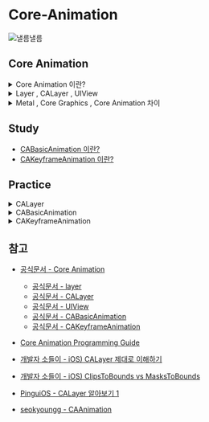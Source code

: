 # Core-Animation

![낼름낼름](https://mblogthumb-phinf.pstatic.net/MjAyMjA3MTdfMjEw/MDAxNjU3OTk1MzQ5ODA0.k6xBU4rn2o6EcIOP9Yr3X2GDNezS8axxu0n9cMDK8X8g.QsyQGCEVCxnBg_XDHnpSQ9tzSdqTvtS-1W2jArA5-DMg.GIF.gogoa25/IMG_6840.GIF?type=w800)

## Core Animation

<details>
<summary> Core Animation 이란?</summary>

<br/>

> Render, compose, and animate visual elements

> Core Animation은 iOS와 OS X에서 모두 사용할 수 있는 그래픽 렌더링 및 애니메이션 인프라로, App의 View와 다른 시각적 요소를 애니메이션화하는 데 사용

<br/>

<p align="center">
   <img src="https://developer.apple.com/library/archive/documentation/Cocoa/Conceptual/CoreAnimation_guide/Art/ca_architecture_2x.png" alt="Example Image" width="50%">
   <br/>
   출처: Core Animation Programming Guide
</p>
<br/>

App의 뷰 계층을 관리하면서 애니메이션을 최적화하는 프레임워크

1. GPU 가속을 활용한 **프레임워크**

   - `UIView` , `Layer` 등에 애니메이션을 적용할 수 있도록 도움
   - UIKit과 밀접하게 연관
   - `UIViewRepresentable` 사용 시 , SwiftUI에서도 활용 가능
   - 내부적으로 Metal / Core Graphics 사용 가능
     <br/>

2. `CALayer` 기반으로 동작, `CABasicAnimation` , `CAKeyframeAnimation` 등 제공

   - 몇 가지 애니메이션 매개변수(ex, 시작점 및 종료점) 설정 후 Core Animation 으로 명령
   - 나머지 Task를 GPU에 넘겨 렌더링을 가속화

   - 애니메이션을 실행해도 **Main Thread** 를 차단하지 않으며 , 비동기적으로 실행 됨
     <br/>

<p align="center">

  <table style="width:100%; text-align:center; border-spacing:20px;">
  <tr>
     <td style="text-align:center; vertical-align:middle;">
        <p align="center">
        <img src="https://github.com/BOLTB0X/Core-Animation/blob/main/Img/UIview%20%EC%83%9D%EC%84%B1.png?raw=true" 
             alt="image 1" 
             style="width:150px; height:300px; object-fit:contain; border:1px solid #ddd; border-radius:4px;"/>
        </p>
     </td>
     <td style="text-align:center; vertical-align:middle;">
        <p align="center">
        <img src="https://github.com/BOLTB0X/Core-Animation/blob/main/Img/%EC%89%90%EB%8F%84%EC%9A%B0.png?raw=true" 
             alt="image 1" 
             style="width:150px; height:300px; object-fit:contain; border:1px solid #ddd; border-radius:4px;"/>
        </p>
     </td>
  </tr>
  <tr>
     <td style="text-align:center; font-size:14px; font-weight:bold;">
     <p align="center">
        UIView 이용
     </p>
     </td>
     <td style="text-align:center; font-size:14px; font-weight:bold;">
     <p align="center">
        CALayer 이용
     </p>
     </td>
  </table>
  </p>

- **UIView** 그리기 방식이 **UIKit** 직접 관리
- **CALayer** 기반으로 동작 -> GPU가 직접 그리는 방식 -> **CoreAnimation** 기반

|                 | UIView                                                  | CALayer                                          |
| --------------- | ------------------------------------------------------- | ------------------------------------------------ |
| **역할**        | 화면에 표시되는 UI 요소 (버튼, 라벨, 이미지 뷰 등)      | UIView의 내부 그래픽을 담당하는 저수준 레이어    |
| **계층 구조**   | UIView끼리 부모-자식 관계를 형성                        | UIView의 `layer` 속성을 통해 관리                |
| **그리기 방식** | 시스템이 필요할 때 자동으로 다시 그림 (`draw(_:)` 호출) | GPU가 직접 그리는 방식                           |
| **사용 사례**   | 버튼, 라벨, 이미지 뷰 등 UI 요소                        | 그림자, 둥근 모서리, 애니메이션, 퍼포먼스 최적화 |

<br/>

</details>

<details>
<summary> Layer , CALayer , UIView </summary>

<br/>

> Layer , CALayer , UIView 개념이 중요

| 개념        | 설명                                                                          |
| ----------- | ----------------------------------------------------------------------------- |
| **Layer**   | 그래픽을 렌더링하는 기본 단위. GPU 가속을 활용하여 최적화된 그리기 연산 수행  |
| **CALayer** | Core Animation에서 제공하는 레이어 객체. UIView의 애니메이션 및 렌더링을 담당 |
| **UIView**  | UIKit의 기본 UI 요소로, 내부적으로 CALayer를 포함하여 화면에 그려짐           |

**UIView** 가 그리기 연산을 직접 수행 X, **Core Animation** 에게 **CALayer** 타입의 프로퍼티인 **layer** 를 통해 delegate

1. **layer**

   > The view’s Core Animation layer to use for rendering.

   ```swift
   @MainActor
   var layer: CALayer { get }
   // iOS 2.0+ | iPadOS 2.0+ | Mac Catalyst 13.1+ | tvOS | visionOS 1.0+
   ```

   - 그래픽을 렌더링하는 기본 단위

   - 결코 `nill` 을 갖지 않음
     <br/>

2. **CALayer**

   > An object that manages image-based content and allows you to perform animations on that content.

   ```swift
   class CALayer
   // iOS 2.0+ | iPadOS 2.0+ | Mac Catalyst 13.1+ | macOS 10.5+ | tvOS 9.0+ | visionOS 1.0+
   // CA: Core Animation의 약자
   ```

   - Core Animation의 핵심, Core Animation 뷰에서 이미지 기반의 컨텐츠를 관리하고 애니메이션을 수행하는 객체

     - **CALayer** 기반으로 애니메이션을 직접 조작(타이밍, 중첩 효과, 3D 변환 등)
       <br/>

   - `backgroundColor`, `border`, `shadow` 등 프로퍼티들은 **CALayer** 에 속함
   - 콘텐츠를 화면에 표시하는 데 사용되는 `geometry` 를 포함
   - **CALayer(Root)** 는 여러 개의 **SubLayer** 를 둘 수 있음
     <br/>

3. **UIView**

   > An object that manages the content for a rectangular area on the screen.

   ```swift
   @MainActor
   class UIView
   // iOS 2.0+ | iPadOS 2.0+ | Mac Catalyst 13.1+ | tvOS | visionOS 1.0+
   ```

   - 화면(UI) 을 담당하는 UIKit 내 클래스

     - UIKit에 속한 UIView를 이용하여 UI 를 그림

     - 레이아웃, 터치 이벤트 등 관련 작업을 처리

     - 뷰 위에 컨텐츠나 애니메이션을 그리기 연산은 **UIView** 가 하지 않음
       <br/>

   - **UIView** 내부에 **CALayer**가 존재 , 실제 그래픽 처리는 **CALayer**가 담당
     - UIView는 하나의 CALayer(Root)만 가짐
       <br/>

</details>

<details>
<summary> Metal , Core Graphics , Core Animation 차이</summary>

<br/>

| **기술**           | **역할**                                                  | **위치**                                       |
| ------------------ | --------------------------------------------------------- | ---------------------------------------------- |
| **Metal**          | 저수준 그래픽 API, GPU 활용 최적화                        | 가장 하위 (GPU 레벨)                           |
| **Core Graphics**  | 2D 그래픽 렌더링 (비트맵 기반)                            | Metal보다 상위, 하지만 Core Animation보다 하위 |
| **Core Animation** | GPU 가속을 활용한 애니메이션 프레임워크, 뷰의 레이어 관리 | 가장 상위 (UIView/CALayer)                     |

</details>

## Study

- [CABasicAnimation 이란?](https://github.com/BOLTB0X/Core-Animation/blob/main/Study/CABasicAnimation.md)
- [CAKeyframeAnimation 이란?](https://github.com/BOLTB0X/Core-Animation/blob/main/Study/CAKeyframeAnimation.md)

## Practice

<details>
<summary> CALayer </summary>

<p align="center">
  <table style="width:100%; text-align:center; border-spacing:20px;">
    <tr>
        <td style="text-align:center; vertical-align:middle;">
        <p align="center">
        <img src="https://github.com/BOLTB0X/Core-Animation/blob/main/Img/%EB%AA%A8%EC%84%9C%EB%A6%AC%20%EB%91%A5%EA%B8%80%EA%B2%8C.png?raw=true" 
             alt="image 1" 
             style="width:150px; height:300px; object-fit:contain; border:1px solid #ddd; border-radius:4px;"/>
        </p>
      </td>
        <td style="text-align:center; vertical-align:middle;">
        <p align="center">
        <img src="https://github.com/BOLTB0X/Core-Animation/blob/main/Img/%ED%85%8C%EB%91%90%EB%A6%AC.png?raw=true" 
             alt="image 1" 
             style="width:150px; height:300px; object-fit:contain; border:1px solid #ddd; border-radius:4px;"/>
        </p>
      </td>
      <td style="text-align:center; vertical-align:middle;">
        <p align="center">
        <img src="https://github.com/BOLTB0X/Core-Animation/blob/main/Img/%EA%B7%B8%EB%A6%BC%EC%9D%84%20%EA%B2%B9%EC%B9%A0%EB%95%8C.png?raw=true" 
             alt="image 1" 
             style="width:150px; height:300px; object-fit:contain; border:1px solid #ddd; border-radius:4px;"/>
        </p>
      </td>
            <td style="text-align:center; vertical-align:middle;">
        <p align="center">
        <img src="https://github.com/BOLTB0X/Core-Animation/blob/main/Img/%EC%89%90%EB%8F%84%EC%9A%B0.png?raw=true" 
             alt="image 1" 
             style="width:150px; height:300px; object-fit:contain; border:1px solid #ddd; border-radius:4px;"/>
        </p>
      </td>
    </tr>
    <tr>
      <td style="text-align:center; font-size:14px; font-weight:bold;">
      <p align="center">
      모서리 둥글게
      </p>
      </td>
      <td style="text-align:center; font-size:14px; font-weight:bold;">
      <p align="center">
      테두리 굵게
      </p>
      </td>
      <td style="text-align:center; font-size:14px; font-weight:bold;">
      <p align="center">
      그림 겹치기
      </p>
      </td>
      <td style="text-align:center; font-size:14px; font-weight:bold;">
      <p align="center">
      쉐도우
      </p>
      </td>
    </tr>
  </table>
</p>

   <details>
   <summary> UIView 생성 -> 화면에 표시 코드 </summary>

   ```swift
   class AnimationViewController: UIViewController {

       override func viewDidLoad() {
           super.viewDidLoad()

           createUIView(frame: CGRect(x: 40, y: 60, width: 120, height: 80), backgroundColor: .blue)
       }

       // MARK: - createUIView
       private func createUIView(frame: CGRect, backgroundColor: UIColor?) {
           let myView = UIView(frame: frame)
           myView.backgroundColor = backgroundColor
           view.addSubview(myView)
       }
   }
   ```

   </details>

   <details>
   <summary>  CALayer -> 모서리를 둥굴게 코드 </summary>

   ```swift
   class AnimationViewController: UIViewController {

       override func viewDidLoad() {
           super.viewDidLoad()

           //createUIView(frame: CGRect(x: 40, y: 60, width: 120, height: 80), backgroundColor: .blue)
           createRoundedcorners(frame: CGRect(x: 40, y: 60, width: 120, height: 80),
                                backgroundColor: UIColor.red.cgColor,
                                cornerRadius: 20)
       }

       // ....

       // MARK: - createRoundedcorners
       private func createRoundedcorners(frame: CGRect,
                                         backgroundColor: CGColor?,
                                         cornerRadius: CGFloat) {
           let myLayer = CALayer()
           myLayer.frame = frame
           myLayer.backgroundColor = backgroundColor
           myLayer.cornerRadius = cornerRadius
           view.layer.addSublayer(myLayer) // 뷰의 기본 layer에 추가
       }

   }
   ```

   </details>

   <details>
   <summary> 여러개의 도형을 겹치거나 그림을 그릴 때 코드 </summary>

   ```swift
   // MARK: - createMutiRectangle
   private func createMutiRectangle(_ myLayer: CALayer) {
      let layer1: CALayer = CALayer()
      layer1.frame = .init(x: 10, y: 10, width: 100, height: 100)
      layer1.backgroundColor = UIColor.blue.cgColor
      myLayer.addSublayer(layer1)

      let layer2: CALayer = CALayer()
      layer2.frame = .init(x: 120, y: 10, width: 100, height: 100)
      layer2.backgroundColor = UIColor.green.cgColor
      myLayer.addSublayer(layer2)

      let layer3: CALayer = CALayer()
      layer3.frame = .init(x: 230, y: 10, width: 100, height: 100)
      layer3.backgroundColor = UIColor.yellow.cgColor
      myLayer.addSublayer(layer3)
   }
   ```

   </details>

   <details>
   <summary> 마스크(masksToBounds) 및 Shadow 효과 코드 </summary>

   ```swift
   // MARK: - applyShadow
   private func applyShadow(_ myLayer: CALayer,
                            shadowColor: CGColor?, // 그림자 색상
                            shadowOpacity: Float, // 그림자 불투명도 (0~1)
                            shadowOffset: CGSize, // 그림자 위치
                            shadowRadius: CGFloat) { // 그림자의 흐림 정도
         myLayer.shadowColor = UIColor.black.cgColor
         myLayer.shadowOpacity = 0.5
         myLayer.shadowOffset = CGSize(width: 5, height: 5)
         myLayer.shadowRadius = 10
         myLayer.masksToBounds = false // false여야 그림자가 표시됨
   } // applyShadow
   ```

   ```swift
    // MARK: - createRoundedcorners
    private func createRoundedcorners(frame: CGRect,
                                      backgroundColor: CGColor?,
                                      cornerRadius: CGFloat) {

         // ...

         applyShadow(myLayer,
                     shadowColor: UIColor.black.cgColor,
                     shadowOpacity: 0.5,
                     shadowOffset: CGSize(width: 5, height: 5),
                     shadowRadius: 10) // 추가
    } // createRoundedcorners

    // MARK: - createMutiRectangle
    private func createMutiRectangle(_ myLayer: CALayer) {
         // ...

        applyShadow(layer1,
                    shadowColor: UIColor.blue.cgColor,
                    shadowOpacity: 0.5,
                    shadowOffset: CGSize(width: 5, height: 5),
                    shadowRadius: 10)

         // ...

        applyShadow(layer2,
                    shadowColor: UIColor.green.cgColor,
                    shadowOpacity: 0.5,
                    shadowOffset: CGSize(width: 5, height: 5),
                    shadowRadius: 10)

         // ...

        applyShadow(layer3,
                    shadowColor: UIColor.yellow.cgColor,
                    shadowOpacity: 0.5,
                    shadowOffset: CGSize(width: 5, height: 5),
                    shadowRadius: 10)

    } // createMutiRectangle
   ```

   </details>

</details>

<details>
<summary> CABasicAnimation </summary>

1. **Move 애니메이션**
   <p align="center">
     <table style="width:100%; text-align:center; border-spacing:20px;">
       <tr>
         <td style="text-align:center; vertical-align:middle;">
           <p align="center">
           <img src="https://github.com/BOLTB0X/Core-Animation/blob/main/Img/%EC%95%A0%EB%8B%88%20%ED%82%A4%ED%8C%A8%EC%8A%A4%EB%8B%90.gif?raw=true" 
             alt="image 1" 
             style="width:200px; height:300px; object-fit:contain; border:1px solid #ddd; border-radius:4px;"/>
           </p>
         </td>
         </tr>
         <tr>
         <td style="text-align:center; font-size:14px; font-weight:bold;">
         <p align="center">
         keyPath: "position.x"
         </p>
         </td>
       </tr>
     </table>
     </p>
   
    <details>
    <summary> keyPath: position.x , forKey: nil 코드 </summary>

    ```swift
    // MARK: - applyPositionChange
    private func applyPositionChange(to layer: CALayer) {
        let animation = CABasicAnimation(keyPath: "position.x")
        animation.fromValue = 0
        animation.toValue = self.view.bounds.width
        animation.duration = 1.0
        layer.add(animation, forKey: nil)
    } //
    ```
    </details>

    <p align="center">
    <table style="width:100%; text-align:center; border-spacing:20px;">
    <tr>
      <td style="text-align:center; vertical-align:middle;">
           <p align="center">
           <img src="https://github.com/BOLTB0X/Core-Animation/blob/main/Img/move-%EB%B0%98%EB%B3%B5.gif?raw=true" 
             alt="image 1" 
             style="width:200px; height:300px; object-fit:contain; border:1px solid #ddd; border-radius:4px;"/>
           </p>
       </td>
       <td style="text-align:center; vertical-align:middle;">
          <p align="center">
          <img src="https://github.com/BOLTB0X/Core-Animation/blob/main/Img/fillmode.gif?raw=true" 
               alt="image 1" 
               style="width:200px; height:300px; object-fit:contain; border:1px solid #ddd; border-radius:4px;"/>
          </p>
       </td>
       <td style="text-align:center; vertical-align:middle;">
          <p align="center">
          <img src="https://github.com/BOLTB0X/Core-Animation/blob/main/Img/isRemovedOnCompletion-True.gif?raw=true" 
               alt="image 1" 
               style="width:200px; height:300px; object-fit:contain; border:1px solid #ddd; border-radius:4px;"/>
          </p>
       </td>
    </tr>
    <tr>
      <td style="text-align:center; font-size:14px; font-weight:bold;">
         <p align="center">
         keyPath:"position",forKey:"move"
         </p>
       </td>
       <td style="text-align:center; font-size:14px; font-weight:bold;">
       <p align="center">
        fillmode
       </p>
       </td>
       <td style="text-align:center; font-size:14px; font-weight:bold;">
       <p align="center">
          isRemovedOnCompletion: True
       </p>
       </td>
     </table>
   </p>

   <details>
   <summary> keyPath: "position", forKey: "move" 코드 </summary>

   ```swift
   // MARK: - applyMoveAnimation
   private func applyMoveAnimation(to layer: CALayer) {
        let animation = CABasicAnimation(keyPath: "position")
        animation.fromValue = CGPoint(x: 50, y: 50)  // 시작
        animation.toValue = CGPoint(x: 200, y: 200) // 종료
        animation.duration = 1.5
        animation.timingFunction = CAMediaTimingFunction(name: .easeInEaseOut) // 속도 조절
        animation.repeatCount = Float.infinity      // 무한 반복
        animation.autoreverses = true               // 애니메이션이 끝나면 반대로 실행

        layer.add(animation, forKey: "move")
   }
   ```

   </details>
   <br/>

1. **Shake** , **Scale(opacity)** , **Fade** , **Rotate**
   <p align="center">
     <table style="width:100%; text-align:center; border-spacing:20px;">
       <tr>
         <td style="text-align:center; vertical-align:middle;">
           <p align="center">
           <img src="https://github.com/BOLTB0X/Core-Animation/blob/main/Img/%EC%95%A0%EB%8B%88%EB%A9%94%EC%9D%B4%EC%85%98-%EC%B2%AB.gif?raw=true" 
                alt="image 1" 
                style="width:200px; height:400px; object-fit:contain; border:1px solid #ddd; border-radius:4px;"/>
           </p>
         </td>
         <td style="text-align:center; vertical-align:middle;">
           <p align="center">
           <img src="https://github.com/BOLTB0X/Core-Animation/blob/main/Img/rotate.gif?raw=true" 
                alt="image 2" 
                style="width:200px; height:400px; object-fit:contain; border:1px solid #ddd; border-radius:4px;"/>
           </p>
         </td>
       </tr>
       <tr>
         <td style="text-align:center; font-size:14px; font-weight:bold;">
         <p align="center">
         Shake , Scale(opacity) , Fade
         </p>
         </td>
         <td style="text-align:center; font-size:14px; font-weight:bold;">
         <p align="center">
         Rotate
         </p>
         </td>
       </tr>
     </table>
   </p>

   <details>
   <summary> 코드 </summary>

   ```swift
    // MARK: - applyShakeAnimation
    private func applyShakeAnimation(to layer: CALayer) {
        let animation = CABasicAnimation(keyPath: "position.x")
        animation.fromValue = layer.position.x - 5
        animation.toValue = layer.position.x + 5
        animation.duration = 0.1
        animation.repeatCount = Float.infinity
        animation.autoreverses = true
        layer.add(animation, forKey: "shake")
    } // applyShakeAnimation

    // MARK: - applyScaleAnimation
    private func applyScaleAnimation(to layer: CALayer) {
        let animation = CABasicAnimation(keyPath: "transform.scale")
        animation.fromValue = 1.0
        animation.toValue = 1.2
        animation.duration = 0.8
        animation.repeatCount = Float.infinity
        animation.autoreverses = true
        layer.add(animation, forKey: "scale")
    } // applyScaleAnimation

    // MARK: - applyFadeAnimation
    private func applyFadeAnimation(to layer: CALayer) {
        let animation = CABasicAnimation(keyPath: "opacity")
        animation.fromValue = 1.0
        animation.toValue = 0.3
        animation.duration = 1.5
        animation.repeatCount = Float.infinity
        animation.autoreverses = true
        layer.add(animation, forKey: "fade")
    } // applyFadeAnimation

    // MARK: - applyRotation
    private func applyRotation(to layer: CALayer) {
        let animation = CABasicAnimation(keyPath: "transform.rotation.z")
        animation.fromValue = 0 // 시작 각도 (라디안)
        animation.toValue = CGFloat.pi * 2 // 360도 회전 (2π 라디안)
        animation.duration = 1.0 // 1초 동안 회전
        animation.repeatCount = Float.infinity // 무한 반복
        layer.add(animation, forKey: "rotation")
    }
   ```

   </details>
   <br/>

</details>

<details>
<summary> CAKeyframeAnimation </summary>

<p align="center">
  <table style="width:100%; text-align:center; border-spacing:20px;">
  <tr>
     <td style="text-align:center; vertical-align:middle;">
        <p align="center">
        <img src="https://github.com/BOLTB0X/Core-Animation/blob/main/Img/CAKeyframe-%EC%BB%A4%EB%B8%8C%EB%AC%B4%EB%B8%8C.gif?raw=true" 
             alt="image 1" 
             style="width:200px; height:300px; object-fit:contain; border:1px solid #ddd; border-radius:4px;"/>
        </p>
     </td>
     <td style="text-align:center; vertical-align:middle;">
        <p align="center">
        <img src="https://github.com/BOLTB0X/Core-Animation/blob/main/Img/CAKeyframe-%EC%BB%A4%EB%B8%8C%EB%AC%B4%EB%B8%8C-autoreverses.gif?raw=true" 
             alt="image 1" 
             style="width:200px; height:300px; object-fit:contain; border:1px solid #ddd; border-radius:4px;"/>
        </p>
     </td>
  </tr>
  <tr>
     <td style="text-align:center; font-size:14px; font-weight:bold;">
     <p align="center">
        Curve
     </p>
     </td>
     <td style="text-align:center; font-size:14px; font-weight:bold;">
     <p align="center">
        autoreverses
     </p>
     </td>
  </table>
</p>

   <details>
   <summary> Layer 코드 </summary>

   ```swift
    // MARK: - createRoundedCornersWithImage
    private func createRoundedCornersWithImage(frame: CGRect,
                                               image: UIImage?,
                                               cornerRadius: CGFloat) {
        let myLayer = CALayer()
        myLayer.frame = frame
        myLayer.cornerRadius = cornerRadius
        myLayer.masksToBounds = true
        myLayer.borderColor = UIColor.black.cgColor
        myLayer.borderWidth = 5
        myLayer.backgroundColor = UIColor.green.cgColor
        
        let imageLayer = CALayer()
        let padding: CGFloat = 20
        imageLayer.frame = myLayer.bounds.insetBy(dx: padding, dy: padding)
        imageLayer.cornerRadius = myLayer.cornerRadius
        imageLayer.masksToBounds = true
        
        if let image = image {
            imageLayer.contents = image.cgImage
            imageLayer.contentsGravity = .resizeAspectFill
        }
        
        myLayer.addSublayer(imageLayer) // 서브 레이어를 상위 레이어에 add
        view.layer.addSublayer(myLayer)
        
        applyMoveCurve(to: myLayer)
    }
   ```

   </details>
   
   <details>
   <summary> 애니메이션 코드 </summary>

   ```swift
    // MARK: - applyMoveCurve
    private func applyMoveCurve(to layer: CALayer) {
        let animation = CAKeyframeAnimation(keyPath: "position")
        let path = UIBezierPath()

        path.move(to: CGPoint(x: 20, y: 300))

        path.addCurve(to: CGPoint(x: 350, y: 300),
                      controlPoint1: CGPoint(x: 100, y: 50),
                      controlPoint2: CGPoint(x: 270, y: 500))

        animation.path = path.cgPath
        animation.duration = 2.0
        animation.timingFunction = CAMediaTimingFunction(name: .easeInEaseOut)
        animation.repeatCount = Float.infinity
        animation.autoreverses = true

        layer.add(animation, forKey: "curveAnimation")
    } // applyMoveCurve
   ```

   </details>
   <br/>

</details>

## 참고

- [공식문서 - Core Animation](https://developer.apple.com/documentation/quartzcore)

  - [공식문서 - layer](https://developer.apple.com/documentation/uikit/uiview/layer)
  - [공식문서 - CALayer](https://developer.apple.com/documentation/QuartzCore/CALayer)
  - [공식문서 - UIView](https://developer.apple.com/documentation/uikit/uiview)
  - [공식문서 - CABasicAnimation](https://developer.apple.com/documentation/quartzcore/cabasicanimation#2776772)
  - [공식문서 - CAKeyframeAnimation](https://developer.apple.com/documentation/quartzcore/cakeyframeanimation)

- [Core Animation Programming Guide](https://developer.apple.com/library/archive/documentation/Cocoa/Conceptual/CoreAnimation_guide/CoreAnimationBasics/CoreAnimationBasics.html#//apple_ref/doc/uid/TP40004514-CH2-SW3)

- [개발자 소들이 - iOS) CALayer 제대로 이해하기](https://babbab2.tistory.com/53)

- [개발자 소들이 - iOS) ClipsToBounds vs MasksToBounds](https://babbab2.tistory.com/47)

- [PinguiOS - CALayer 알아보기 1](https://icksw.tistory.com/181)

- [seokyoungg - CAAnimation](https://seokyoungg.tistory.com/83)
